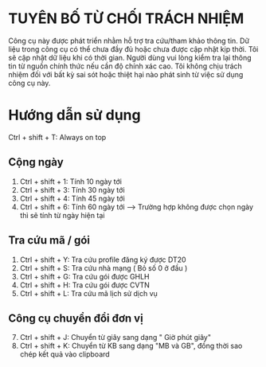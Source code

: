 # TUYÊN BỐ TỪ CHỐI TRÁCH NHIỆM
Công cụ này được phát triển nhằm hỗ trợ tra cứu/tham khảo thông tin. Dữ liệu trong công cụ có thể chưa đầy đủ hoặc chưa được cập nhật kịp thời. Tôi sẽ cập nhật dữ liệu khi có thời gian. Người dùng vui lòng kiểm tra lại thông tin từ nguồn chính thức nếu cần độ chính xác cao. Tôi không chịu trách nhiệm đối với bất kỳ sai sót hoặc thiệt hại nào phát sinh từ việc sử dụng công cụ này.
# Hướng dẫn sử dụng
Ctrl + shift + T: Always on top
## Cộng ngày
1. Ctrl + shift + 1: Tính 10 ngày tới
2. Ctrl + shift + 3: Tính 30 ngày tới
3. Ctrl + shift + 4: Tính 45 ngày tới
4. Ctrl + shift + 6: Tính 60 ngày tới
--> Trường hợp không được chọn ngày thì sẽ tính từ ngày hiện tại
## Tra cứu mã / gói
1. Ctrl + shift + Y: Tra cứu profile đăng ký được DT20
2. Ctrl + shift + S: Tra cứu nhà mạng ( Bỏ số 0 ở đầu )
3. Ctrl + shift + G: Tra cứu gói được GHLH
4. Ctrl + shift + H: Tra cứu gói được CVTN
5. Ctrl + shift + L: Tra cứu mã lịch sử dịch vụ

## Công cụ chuyển đổi đơn vị
7. Ctrl + shift + J: Chuyển từ giây sang dạng " Giờ phút giây"
8. Ctrl + shift + K: Chuyển từ KB sang dạng "MB và GB", đồng thời sao chép kết quả vào clipboard

